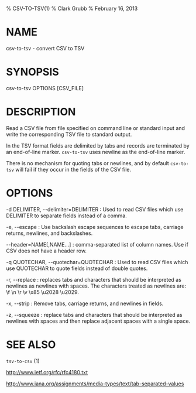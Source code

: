 % CSV-TO-TSV(1)
% Clark Grubb
% February 16, 2013


# NAME

csv-to-tsv - convert CSV to TSV

# SYNOPSIS

csv-to-tsv OPTIONS [CSV_FILE]

# DESCRIPTION

Read a CSV file from file specified on command line or standard input and write the corresponding TSV file to standard output.

In the TSV format fields are delimited by tabs and records are terminated by an end-of-line marker.  `csv-to-tsv` uses newline as the end-of-line marker.

There is no mechanism for quoting tabs or newlines, and by default `csv-to-tsv` will fail if they occur in the fields of the CSV file.  

# OPTIONS

-d DELIMITER, \--delimiter=DELIMITER
: Used to read CSV files which use DELIMITER to separate fields instead of a comma.

-e, \--escape
: Use backslash escape sequences to escape tabs, carriage returns, newlines, and backslashes.

\--header=NAME[,NAME...]
: comma-separated list of column names.  Use if CSV does not have a header row.

-q QUOTECHAR, \--quotechar=QUOTECHAR
: Used to read CSV files which use QUOTECHAR to quote fields instead of double quotes.

-r, \--replace
: replaces tabs and characters that should be interpreted as newlines as newlines with spaces.  The characters treated as newlines are: \\f \\n \\r \\v \\x85 \\u2028 \\u2029.

-x, \--strip
: Remove tabs, carriage returns, and newlines in fields.

-z, \--squeeze
: replace tabs and characters that should be interpreted as newlines with spaces and then replace adjacent spaces with a single space.


# SEE ALSO

`tsv-to-csv` (1)

http://www.ietf.org/rfc/rfc4180.txt

http://www.iana.org/assignments/media-types/text/tab-separated-values
